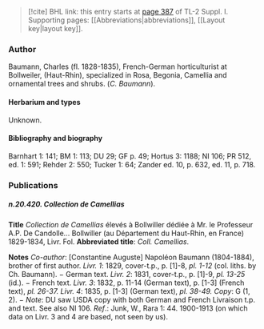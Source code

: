 > [!cite] BHL link: this entry starts at [page 387](https://www.biodiversitylibrary.org/item/103858#page/399/mode/1up) of TL-2 Suppl. I.
> Supporting pages: [[Abbreviations|abbreviations]], [[Layout key|layout key]].

### Author

Baumann, Charles (fl. 1828-1835), French-German horticulturist at Bollweiler, (Haut-Rhin), specialized in Rosa, Begonia, Camellia and ornamental trees and shrubs. (*C. Baumann*).

#### Herbarium and types

Unknown.

#### Bibliography and biography

Barnhart 1: 141; BM 1: 113; DU 29; GF p. 49; Hortus 3: 1188; NI 106; PR 512, ed. 1: 591; Rehder 2: 550; Tucker 1: 64; Zander ed. 10, p. 632, ed. 11, p. 718.

### Publications

##### n.20.420. Collection de Camellias

**Title**
*Collection de Camellias* élevés à Bollwiller dédiée à Mr. le Professeur A.P. De Candolle... Bollwiller (au Département du Haut-Rhin, en France) 1829-1834, Livr. Fol.
**Abbreviated title**: *Coll. Camellias*.

**Notes**
*Co-author*: \[Constantine Auguste\] Napoléon Baumann (1804-1884), brother of first author.
*Livr. 1*: 1829, cover-t.p., p. \[1\]-8, *pl. 1-12* (col. liths. by Ch. Baumann). − German text.
*Livr. 2*: 1831, cover-t.p., p. \[1\]-9, *pl. 13-25* (id.). − French text.
*Livr. 3*: 1832, p. 11-14 (German text), p. \[1-3\] (French text), *pl. 26-37.*
*Livr. 4*: 1835, p. \[1-3\] (German text), *pl. 38-49.*
*Copy*: G (1, 2). − *Note*: DU saw USDA copy with both German and French Livraison t.p. and text. See also NI 106.
*Ref*.: Junk, W., Rara 1: 44. 1900-1913 (on which data on Livr. 3 and 4 are based, not seen by us).

